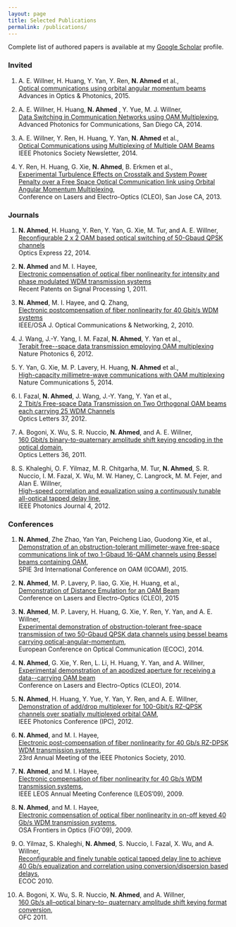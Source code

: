 ```yaml
---
layout: page
title: Selected Publications
permalink: /publications/
---
```


Complete list of authored papers is available at my [Google Scholar](http://tinyurl.com/nisarahmed) profile.

### Invited

 1. A. E. Willner, H. Huang, Y. Yan, Y. Ren, **N. Ahmed** et al., <br>
 [Optical communications using orbital angular momentum beams](https://www.osapublishing.org/aop/abstract.cfm?uri=aop-7-1-66) <br>
 Advances in Optics &amp; Photonics, 2015.

 2. A. E. Willner, H. Huang, **N. Ahmed**	, Y. Yue, M. J. Willner, <br>
[Data Switching in Communication Networks using OAM Multiplexing](https://www.osapublishing.org/abstract.cfm?uri=PS-2014-PT1B.1), <br>
Advanced Photonics for Communications, San Diego CA, 2014.


 3. A. E. Willner, Y. Ren, H. Huang, Y. Yan, **N. Ahmed** et al., <br>
[Optical Communications using Multiplexing of Multiple OAM Beams](http://www.ieee.org/ns/periodicals/Photo/jun2014/index.html) <br>
IEEE Photonics Society Newsletter, 2014.

 4. Y. Ren, H. Huang, G. Xie, **N. Ahmed**, B. Erkmen et al.,<br>
[Experimental Turbulence Effects on Crosstalk and System Power
Penalty over a Free Space Optical Communication link using Orbital
Angular Momentum Multiplexing](https://www.osapublishing.org/abstract.cfm?uri=CLEO_SI-2013-CM2G.4), <br>
Conference on Lasers and Electro-Optics (CLEO), San Jose CA, 2013.

### Journals

 1. **N. Ahmed**, H. Huang, Y. Ren, Y. Yan, G. Xie, M. Tur, and A. E. Willner, <br>
 [Reconfigurable 2 x 2 OAM based optical switching of 50-Gbaud QPSK channels](https://www.osapublishing.org/oe/abstract.cfm?uri=oe-22-1-756) <br>
 Optics Express 22, 2014.
	
 2. **N. Ahmed** and M. I. Hayee, <br>
 [Electronic compensation of optical fiber nonlinearity for intensity and phase modulated WDM transmission systems](http://benthamscience.com/journals/recent-patents-on-signal-processing/volume/1/issue/2/page/116/) <br>
 Recent Patents on Signal Processing 1, 2011.
	
 3. **N. Ahmed**, M. I. Hayee, and Q. Zhang, <br>
 [Electronic postcompensation of fiber nonlinearity for 40 Gbit/s WDM systems](https://www.osapublishing.org/jocn/abstract.cfm?uri=jocn-2-7-456) <br>
 IEEE/OSA J. Optical Communications &amp; Networking, 2, 2010.

 4. J. Wang, J.-Y. Yang, I. M. Fazal, **N. Ahmed**, Y. Yan et al., <br>
 [Terabit free--space data transmission employing OAM multiplexing](http://www.nature.com/nphoton/journal/v6/n7/full/nphoton.2012.138.html) <br>
 Nature Photonics 6, 2012.
	
 5. Y. Yan, G. Xie, M. P. Lavery, H. Huang, **N. Ahmed** et al., <br>
 [High-capacity millimetre-wave communications with OAM multiplexing](http://www.nature.com/ncomms/2014/140916/ncomms5876/full/ncomms5876.html) <br> 
 Nature Communications 5, 2014.

 6. I. Fazal, **N. Ahmed**, J. Wang, J.-Y. Yang, Y. Yan et al.,<br>
 [2  Tbit/s Free-space Data Transmission on Two Orthogonal OAM beams each carrying 25 WDM Channels](https://www.osapublishing.org/ol/fulltext.cfm?uri=ol-37-22-4753&id=246043) <br> 
 Optics Letters 37, 2012.

 7. A. Bogoni, X. Wu, S. R. Nuccio, **N. Ahmed**, and A. E. Willner, <br>
 [160 Gbit/s binary-to-quaternary amplitude shift keying encoding in the optical domain](https://www.osapublishing.org/ol/abstract.cfm?uri=ol-36-11-1978), <br>
 Optics Letters 36, 2011.

 8. S. Khaleghi, O. F. Yilmaz, M. R. Chitgarha, M. Tur, **N. Ahmed**, S. R. Nuccio, I. M. Fazal, X. Wu, M. W. Haney, C. Langrock, M. M. Fejer, and Alan E. Willner, <br>
 [High–speed correlation and equalization using a continuously tunable all-optical tapped delay line](http://ieeexplore.ieee.org/stamp/stamp.jsp?tp=&arnumber=6224163),<br>
 IEEE Photonics Journal 4, 2012.

### Conferences

 1. **N. Ahmed**, Zhe Zhao, Yan Yan, Peicheng Liao, Guodong Xie,
	et al., <br>
	[Demonstration of an obstruction-tolerant millimeter-wave free-space communications link of two 1-Gbaud 16-QAM channels using Bessel beams containing OAM](http://spie.org/OAM/conferencedetails/optical-angular-momentum), <br>
	SPIE 3rd International Conference on OAM (ICOAM), 2015.
	
 2. **N. Ahmed**, M. P. Lavery, P. liao, G. Xie, H. Huang, et al., <br>
 	[Demonstration of Distance Emulation for an OAM Beam](https://www.osapublishing.org/abstract.cfm?uri=CLEO_SI-2015-STh1F.6) <br>
 	Conference on Lasers and Electro-Optics (CLEO), 2015 
	
 3. **N. Ahmed**, M. P. Lavery, H. Huang, G. Xie, Y. Ren, Y. Yan, and A. E. Willner, <br>
  	[Experimental demonstration of obstruction-tolerant free-space transmission of two 50-Gbaud QPSK data channels using bessel beams carrying optical-angular-momentum](http://ieeexplore.ieee.org/stamp/stamp.jsp?arnumber=6964157), <br>
 	European Conference on Optical Communication (ECOC), 2014.
	
 4. **N. Ahmed**, G. Xie, Y. Ren, L. Li, H. Huang, Y. Yan, and A. Willner, <br>
 	[Experimental demonstration of an apodized aperture for receiving a data--carrying OAM beam](https://www.osapublishing.org/abstract.cfm?uri=CLEO_SI-2014-SM3J.1) <br>
 	Conference on Lasers and Electro-Optics (CLEO), 2014.
	
 5. **N. Ahmed**, H. Huang, Y. Yue, Y. Yan, Y. Ren, and A. E. Willner, <br>
 	[Demonstration of add/drop multiplexer for 100-Gbit/s RZ-QPSK channels over spatially multiplexed orbital OAM](http://ieeexplore.ieee.org/stamp/stamp.jsp?arnumber=6358764), <br>
  	IEEE Photonics Conference (IPC), 2012.
	
 6. **N. Ahmed**, and M. I. Hayee, <br>
 	[Electronic post-compensation of fiber nonlinearity for 40 Gb/s RZ-DPSK WDM transmission systems](http://ieeexplore.ieee.org/xpl/articleDetails.jsp?arnumber=5698831), <br>
 	23rd Annual Meeting of the IEEE Photonics Society, 2010.
	
 7. **N. Ahmed**, and M. I. Hayee, <br>
 	[Electronic compensation of fiber nonlinearity for 40 Gb/s WDM transmission systems](http://ieeexplore.ieee.org/stamp/stamp.jsp?arnumber=5343312), <br>
  	IEEE LEOS Annual Meeting Conference (LEOS’09), 2009.
	
 8. **N. Ahmed**, and M. I. Hayee, <br>
 	[Electronic compensation of optical fiber nonlinearity in on-off keyed 40 Gb/s WDM transmission systems](https://www.osapublishing.org/abstract.cfm?uri=FiO-2009-FTuC3), <br>
 	OSA Frontiers in Optics (FiO'09), 2009.

 9. O. Yilmaz, S. Khaleghi, **N. Ahmed**, S. Nuccio, I. Fazal, X. Wu, and A. Willner, <br>
 [Reconfigurable and finely tunable optical tapped delay line to achieve 40 Gb/s equalization and correlation using conversion/dispersion based delays](http://ieeexplore.ieee.org/xpl/login.jsp?tp=&arnumber=5621126&url=http%3A%2F%2Fieeexplore.ieee.org%2Fiel5%2F5610908%2F5621084%2F05621126.pdf%3Farnumber%3D5621126),<br> 
 ECOC 2010.

 10. A. Bogoni, X. Wu, S. R. Nuccio, **N. Ahmed**, and A. Willner, <br>
 [160 Gb/s all–optical binary–to– quaternary amplitude shift keying format conversion](http://ieeexplore.ieee.org/xpl/login.jsp?tp=&arnumber=5875457&url=http%3A%2F%2Fieeexplore.ieee.org%2Fiel5%2F5783414%2F5875055%2F05875457.pdf%3Farnumber%3D5875457), <br>
 OFC 2011.

